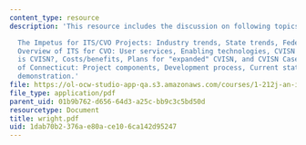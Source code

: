 ```yaml
---
content_type: resource
description: 'This resource includes the discussion on following topics:

  The Impetus for ITS/CVO Projects: Industry trends, State trends, Federal perspective,
  Overview of ITS for CVO: User services, Enabling technologies, CVISN Overview: What
  is CVISN?, Costs/benefits, Plans for "expanded" CVISN, and CVISN Case Study ? State
  of Connecticut: Project components, Development process, Current status, System
  demonstration.'
file: https://ol-ocw-studio-app-qa.s3.amazonaws.com/courses/1-212j-an-introduction-to-intelligent-transportation-systems-spring-2005/1dab70b2376ae80ace106ca142d95247_wright.pdf
file_type: application/pdf
parent_uid: 01b9b762-d656-64d3-a25c-bb9c3c5bd50d
resourcetype: Document
title: wright.pdf
uid: 1dab70b2-376a-e80a-ce10-6ca142d95247
---
```

